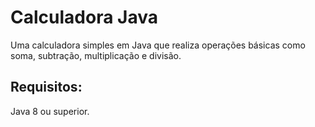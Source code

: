 <h1>Calculadora Java</h1>
<p>Uma calculadora simples em Java que realiza operações básicas como soma, subtração, multiplicação e divisão.</p>
<p></p>
<p></p>
<p><h2>Requisitos:</h2> Java 8 ou superior.</p>


